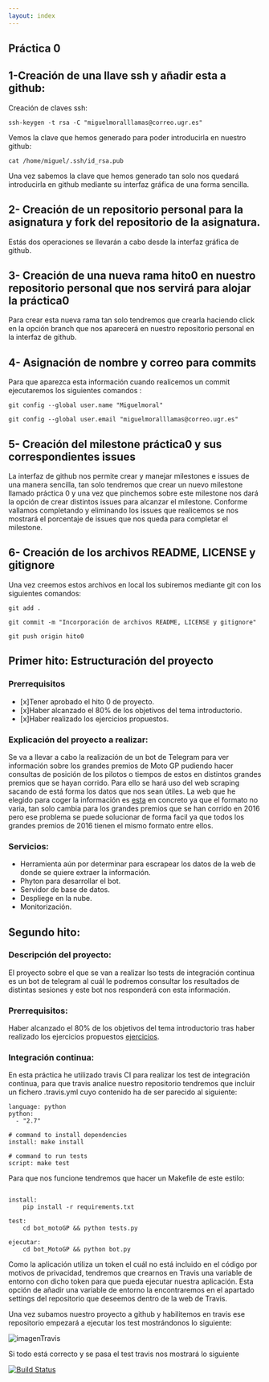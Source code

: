 ```yaml
---
layout: index
---
```


## Práctica 0

## 1-Creación de una llave ssh y añadir esta a github:
Creación de claves ssh:

`ssh-keygen -t rsa -C "miguelmoralllamas@correo.ugr.es"`

Vemos la clave que hemos generado para poder introducirla en nuestro github:

`cat /home/miguel/.ssh/id_rsa.pub`

Una vez sabemos la clave que hemos generado tan solo nos quedará introducirla en github mediante su interfaz gráfica de una forma sencilla.

##  2- Creación de un repositorio personal para la asignatura y fork del repositorio de la asignatura.

Estás dos operaciones se llevarán a cabo desde la interfaz gráfica de github.

## 3- Creación de una nueva rama hito0 en nuestro repositorio personal que nos servirá para alojar la práctica0

Para crear esta nueva rama tan solo tendremos que crearla haciendo click en la opción branch que nos aparecerá en nuestro repositorio personal en la interfaz de github.

## 4- Asignación de nombre y correo para commits

Para que aparezca esta información cuando realicemos un commit ejecutaremos los siguientes comandos :

`git config --global user.name "Miguelmoral"`

`git config --global user.email "miguelmoralllamas@correo.ugr.es"`

## 5- Creación del milestone práctica0 y sus correspondientes issues

La interfaz de github nos permite crear y manejar milestones e issues de una manera sencilla, tan solo tendremos que crear un nuevo milestone llamado práctica 0 y una vez que pinchemos sobre este milestone nos dará la opción de crear distintos issues para alcanzar el milestone. Conforme vallamos completando y eliminando los issues que realicemos se nos mostrará el porcentaje de issues que nos queda para completar el milestone.

## 6- Creación de los archivos README, LICENSE y gitignore

Una vez creemos estos archivos en local los subiremos mediante git con los siguientes comandos:


`git add .`


` git commit -m "Incorporación de archivos README, LICENSE y gitignore" `


`git push origin hito0`


## Primer hito: Estructuración del proyecto

### Prerrequisitos
- [x]Tener aprobado el hito 0 de proyecto.
- [x]Haber alcanzado el 80% de los objetivos del tema introductorio.
- [x]Haber realizado los ejercicios propuestos.


### Explicación del proyecto a realizar:

Se va a llevar a cabo la realización de un bot de Telegram para ver información sobre los grandes premios de Moto GP pudiendo hacer consultas de posición de los pilotos o tiempos de estos en distintos grandes premios que se hayan corrido. Para ello se hará uso del web scraping sacando de está forma los datos que nos sean útiles. La web que he elegido para coger la información es [esta](http://www.motogp.com/es/ajax/results/parse/2014/ARA/MotoGP/Q2) en concreto ya que el formato no varia, tan solo cambia para los grandes premios que se han corrido en 2016 pero ese problema se puede solucionar de forma facil ya que todos los grandes premios de 2016 tienen el mismo formato entre ellos.

### Servicios:

- Herramienta aún por determinar para escrapear los datos de la web de donde se quiere extraer la información.
- Phyton para desarrollar el bot.
- Servidor de base de datos.
- Despliege en la nube.
- Monitorización.

## Segundo hito:

### Descripción del proyecto:

El proyecto sobre el que se van a realizar lso tests de integración continua es un bot de telegram al cuál le podremos consultar los resultados de distintas sesiones y este bot nos responderá con esta información.

### Prerrequisitos:

Haber alcanzado el 80% de los objetivos del tema introductorio tras haber realizado los ejercicios propuestos [ejercicios](https://github.com/Miguelmoral/IVejercicios/blob/master/tema2.md).

### Integración continua:

En esta práctica he utilizado travis CI para realizar los test de integración continua, para que travis analice nuestro repositorio tendremos que incluir un fichero .travis.yml cuyo contenido ha de ser parecido al siguiente:

```
language: python
python:
  - "2.7"

# command to install dependencies
install: make install

# command to run tests
script: make test

```

Para que nos funcione tendremos que hacer un Makefile de este estilo:

```

install:
	pip install -r requirements.txt

test:
	cd bot_motoGP && python tests.py

ejecutar:
	cd bot_MotoGP && python bot.py

```

Como la aplicación utiliza un token el cuál no está incluido en el código por motivos de privacidad, tendremos que crearnos en Travis una variable de entorno con dicho token para que pueda ejecutar nuestra aplicación. Esta opción de añadir una variable de entorno la encontraremos en el apartado settings del repositorio que deseemos dentro de la web de Travis.

Una vez subamos nuestro proyecto a github y habilitemos en travis ese repositorio empezará a ejecutar los test mostrándonos lo siguiente:

![imagenTravis](http://i66.tinypic.com/116mj9t.png)

Si todo está correcto y se pasa el test travis nos mostrará lo siguiente 

[![Build Status](https://travis-ci.org/Miguelmoral/IV.svg?branch=master)](https://travis-ci.org/Miguelmoral/IV)





